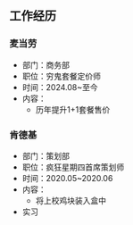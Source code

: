 ## 工作经历
### 麦当劳
- 部门：商务部
- 职位：穷鬼套餐定价师
- 时间：2024.08~至今
- 内容：
  - 历年提升1+1套餐售价
### 肯德基
- 部门：策划部
- 职位：疯狂星期四首席策划师
- 时间：2020.05~2020.06
- 内容：
  - 将上校鸡块装入盒中
- 实习
